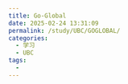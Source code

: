 ```yaml
---
title: Go-Global
date: 2025-02-24 13:31:09
permalink: /study/UBC/GOGLOBAL/
categories:
  - 学习
  - UBC
tags:
  - 
---
```

